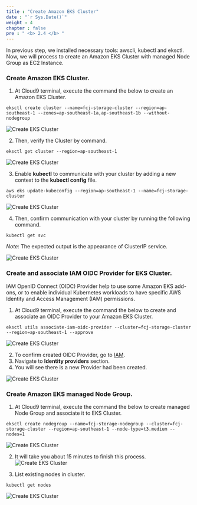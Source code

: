 ```yaml
---
title : "Create Amazon EKS Cluster"
date : "`r Sys.Date()`"
weight : 4
chapter : false
pre : " <b> 2.4 </b> "
---
```


In previous step, we installed necessary tools: awscli, kubectl and eksctl. Now, we will process to create an Amazon EKS Cluster with managed Node Group as EC2 Instance.

### Create Amazon EKS Cluster.
1. At Cloud9 terminal, execute the command the below to create an Amazon EKS Cluster.
```
eksctl create cluster --name=fcj-storage-cluster --region=ap-southeast-1 --zones=ap-southeast-1a,ap-southeast-1b --without-nodegroup
```

![Create EKS Cluster](../../images/2.prerequisites/2.4.createekscluster/2.4.1.createekscluster.png?pc=60pt)

2. Then, verify the Cluster by command.
```
eksctl get cluster --region=ap-southeast-1
```

![Create EKS Cluster](../../images/2.prerequisites/2.4.createekscluster/2.4.2.createekscluster.png?pc=60pt)

3. Enable **kubectl** to communicate with your cluster by adding a new context to the **kubectl config** file.
```
aws eks update-kubeconfig --region=ap-southeast-1 --name=fcj-storage-cluster
```
![Create EKS Cluster](../../images/2.prerequisites/2.4.createekscluster/2.4.3.createekscluster.png?pc=60pt)

4. Then, confirm communication with your cluster by running the following command.
```
kubectl get svc
```

*Note*: The expected output is the appearance of ClusterIP service. 

![Create EKS Cluster](../../images/2.prerequisites/2.4.createekscluster/2.4.4.createekscluster.png?pc=60pt)


### Create and associate IAM OIDC Provider for EKS Cluster.
IAM OpenID Connect (OIDC) Provider help to use some Amazon EKS add-ons, or to enable individual Kubernetes workloads to have specific AWS Identity and Access Management (IAM) permissions.
1. At Cloud9 terminal, execute the command the below to create and associate an OIDC Provider to your Amazon EKS Cluster.
```
eksctl utils associate-iam-oidc-provider --cluster=fcj-storage-cluster --region=ap-southeast-1 --approve
```
![Create EKS Cluster](../../images/2.prerequisites/2.4.createekscluster/2.4.5.createekscluster.png?pc=60pt)

2. To confirm created OIDC Provider, go to [IAM](https://us-east-1.console.aws.amazon.com/iam/home?region=ap-southeast-1).
3. Navigate to **Identity providers** section. 
4. You will see there is a new Provider had been created.

![Create EKS Cluster](../../images/2.prerequisites/2.4.createekscluster/2.4.6.createekscluster.png?pc=60pt)

### Create Amazon EKS managed Node Group.
1. At Cloud9 terminal, execute the command the below to create managed Node Group and associate it to EKS Cluster.
```
eksctl create nodegroup --name=fcj-storage-nodegroup --cluster=fcj-storage-cluster --region=ap-southeast-1 --node-type=t3.medium --nodes=1
```

![Create EKS Cluster](../../images/2.prerequisites/2.4.createekscluster/2.4.7.createekscluster.png?pc=60pt)

2. It will take you about 15 minutes to finish this process.
![Create EKS Cluster](../../images/2.prerequisites/2.4.createekscluster/2.4.8.createekscluster.png?pc=60pt)

3. List existing nodes in cluster.
```
kubectl get nodes
```
![Create EKS Cluster](../../images/2.prerequisites/2.4.createekscluster/2.4.9.createekscluster.png?pc=60pt)


